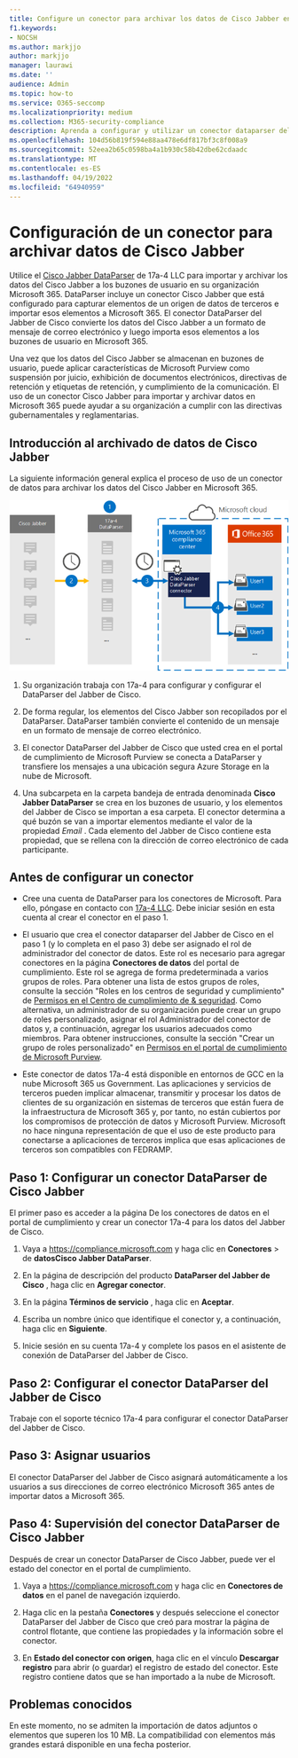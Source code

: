 ```yaml
---
title: Configure un conector para archivar los datos de Cisco Jabber en Microsoft 365
f1.keywords:
- NOCSH
ms.author: markjjo
author: markjjo
manager: laurawi
ms.date: ''
audience: Admin
ms.topic: how-to
ms.service: O365-seccomp
ms.localizationpriority: medium
ms.collection: M365-security-compliance
description: Aprenda a configurar y utilizar un conector dataparser del Jabber de Cisco 17a-4 para importar y archivar datos del Cisco Jabber en Microsoft 365.
ms.openlocfilehash: 104d56b819f594e88aa478e6df817bf3c8f008a9
ms.sourcegitcommit: 52eea2b65c0598ba4a1b930c58b42dbe62cdaadc
ms.translationtype: MT
ms.contentlocale: es-ES
ms.lasthandoff: 04/19/2022
ms.locfileid: "64940959"
---
```

# <a name="set-up-a-connector-to-archive-cisco-jabber-data"></a>Configuración de un conector para archivar datos de Cisco Jabber

Utilice el [Cisco Jabber DataParser](https://www.17a-4.com/jabber-dataparser/) de 17a-4 LLC para importar y archivar los datos del Cisco Jabber a los buzones de usuario en su organización Microsoft 365. DataParser incluye un conector Cisco Jabber que está configurado para capturar elementos de un origen de datos de terceros e importar esos elementos a Microsoft 365. El conector DataParser del Jabber de Cisco convierte los datos del Cisco Jabber a un formato de mensaje de correo electrónico y luego importa esos elementos a los buzones de usuario en Microsoft 365.

Una vez que los datos del Cisco Jabber se almacenan en buzones de usuario, puede aplicar características de Microsoft Purview como suspensión por juicio, exhibición de documentos electrónicos, directivas de retención y etiquetas de retención, y cumplimiento de la comunicación. El uso de un conector Cisco Jabber para importar y archivar datos en Microsoft 365 puede ayudar a su organización a cumplir con las directivas gubernamentales y reglamentarias.

## <a name="overview-of-archiving-cisco-jabber-data"></a>Introducción al archivado de datos de Cisco Jabber

La siguiente información general explica el proceso de uso de un conector de datos para archivar los datos del Cisco Jabber en Microsoft 365.

![Flujo de trabajo de archivado para datos del Cisco Jabber de 17a-4.](../media/CiscoJabberDataParserConnectorWorkflow.png)

1. Su organización trabaja con 17a-4 para configurar y configurar el DataParser del Jabber de Cisco.

2. De forma regular, los elementos del Cisco Jabber son recopilados por el DataParser. DataParser también convierte el contenido de un mensaje en un formato de mensaje de correo electrónico.

3. El conector DataParser del Jabber de Cisco que usted crea en el portal de cumplimiento de Microsoft Purview se conecta a DataParser y transfiere los mensajes a una ubicación segura Azure Storage en la nube de Microsoft.

4. Una subcarpeta en la carpeta bandeja de entrada denominada **Cisco Jabber DataParser** se crea en los buzones de usuario, y los elementos del Jabber de Cisco se importan a esa carpeta. El conector determina a qué buzón se van a importar elementos mediante el valor de la propiedad *Email* . Cada elemento del Jabber de Cisco contiene esta propiedad, que se rellena con la dirección de correo electrónico de cada participante.

## <a name="before-you-set-up-a-connector"></a>Antes de configurar un conector

- Cree una cuenta de DataParser para los conectores de Microsoft. Para ello, póngase en contacto con [17a-4 LLC](https://www.17a-4.com/contact/). Debe iniciar sesión en esta cuenta al crear el conector en el paso 1.

- El usuario que crea el conector dataparser del Jabber de Cisco en el paso 1 (y lo completa en el paso 3) debe ser asignado el rol de administrador del conector de datos. Este rol es necesario para agregar conectores en la página **Conectores de datos** del portal de cumplimiento. Este rol se agrega de forma predeterminada a varios grupos de roles. Para obtener una lista de estos grupos de roles, consulte la sección "Roles en los centros de seguridad y cumplimiento" de [Permisos en el Centro de cumplimiento de & seguridad](../security/office-365-security/permissions-in-the-security-and-compliance-center.md#roles-in-the-security--compliance-center). Como alternativa, un administrador de su organización puede crear un grupo de roles personalizado, asignar el rol Administrador del conector de datos y, a continuación, agregar los usuarios adecuados como miembros. Para obtener instrucciones, consulte la sección "Crear un grupo de roles personalizado" en [Permisos en el portal de cumplimiento de Microsoft Purview](microsoft-365-compliance-center-permissions.md#create-a-custom-role-group).

- Este conector de datos 17a-4 está disponible en entornos de GCC en la nube Microsoft 365 us Government. Las aplicaciones y servicios de terceros pueden implicar almacenar, transmitir y procesar los datos de clientes de su organización en sistemas de terceros que están fuera de la infraestructura de Microsoft 365 y, por tanto, no están cubiertos por los compromisos de protección de datos y Microsoft Purview. Microsoft no hace ninguna representación de que el uso de este producto para conectarse a aplicaciones de terceros implica que esas aplicaciones de terceros son compatibles con FEDRAMP.

## <a name="step-1-set-up-a-cisco-jabber-dataparser-connector"></a>Paso 1: Configurar un conector DataParser de Cisco Jabber

El primer paso es acceder a la página De los conectores de datos en el portal de cumplimiento y crear un conector 17a-4 para los datos del Jabber de Cisco.

1. Vaya a <https://compliance.microsoft.com> y haga clic en **Conectores** >  de **datosCisco Jabber DataParser**.

2. En la página de descripción del producto **DataParser del Jabber de Cisco** , haga clic en **Agregar conector**.

3. En la página **Términos de servicio** , haga clic en **Aceptar**.

4. Escriba un nombre único que identifique el conector y, a continuación, haga clic en **Siguiente**.

5. Inicie sesión en su cuenta 17a-4 y complete los pasos en el asistente de conexión de DataParser del Jabber de Cisco.

## <a name="step-2-configure-the-cisco-jabber-dataparser-connector"></a>Paso 2: Configurar el conector DataParser del Jabber de Cisco

Trabaje con el soporte técnico 17a-4 para configurar el conector DataParser del Jabber de Cisco.

## <a name="step-3-map-users"></a>Paso 3: Asignar usuarios

El conector DataParser del Jabber de Cisco asignará automáticamente a los usuarios a sus direcciones de correo electrónico Microsoft 365 antes de importar datos a Microsoft 365.

## <a name="step-4-monitor-the-cisco-jabber-dataparser-connector"></a>Paso 4: Supervisión del conector DataParser de Cisco Jabber

Después de crear un conector DataParser de Cisco Jabber, puede ver el estado del conector en el portal de cumplimiento.

1. Vaya a <https://compliance.microsoft.com> y haga clic en **Conectores de datos** en el panel de navegación izquierdo.

2. Haga clic en la pestaña **Conectores** y después seleccione el conector DataParser del Jabber de Cisco que creó para mostrar la página de control flotante, que contiene las propiedades y la información sobre el conector.

3. En **Estado del conector con origen**, haga clic en el vínculo **Descargar registro** para abrir (o guardar) el registro de estado del conector. Este registro contiene datos que se han importado a la nube de Microsoft.

## <a name="known-issues"></a>Problemas conocidos

En este momento, no se admiten la importación de datos adjuntos o elementos que superen los 10 MB. La compatibilidad con elementos más grandes estará disponible en una fecha posterior.
